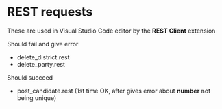 # REST requests

These are used in Visual Studio Code editor by the **REST Client** extension

Should fail and give error
- delete_district.rest 
- delete_party.rest

Should succeed
- post_candidate.rest (1st time OK, after gives error about **number** not being unique)